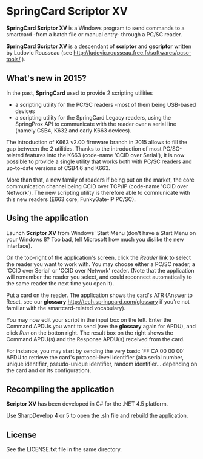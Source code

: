 # SpringCard Scriptor XV

**SpringCard Scriptor XV** is a Windows program to send commands to a smartcard -from a batch file or manual entry- through a PC/SC reader.

**SpringCard Scriptor XV** is a descendant of **scriptor** and **gscriptor** written by Ludovic Rousseau (see http://ludovic.rousseau.free.fr/softwares/pcsc-tools/ ).

## What's new in 2015?

In the past, **SpringCard** used to provide 2 scripting utilities
* a scripting utility for the PC/SC readers -most of them being USB-based devices
* a scripting utility for the SpringCard Legacy readers, using the SpringProx API to communicate with the reader over a serial line (namely CSB4, K632 and early K663 devices).

The introduction of K663 v2.00 firmware branch in 2015 allows to fill the gap between the 2 utilities.
Thanks to the introduction of most PC/SC-related features into the K663 (code-name 'CCID over Serial'), it is now possible to provide a single utility that works both with PC/SC readers and up-to-date versions of CSB4.6 and K663.

More than that, a new family of readers if being put on the market, the core communication channel being CCID over TCP/IP (code-name 'CCID over Network'). The new scripting utility is therefore able to communicate with this new readers (E663 core, FunkyGate-IP PC/SC).

## Using the application

Launch **Scriptor XV** from Windows' Start Menu (don't have a Start Menu on your Windows 8? Too bad, tell Microsoft how much you dislike the new interface).

On the top-right of the application's screen, click the *Reader* link to select the reader you want to work with. You may choose either a PC/SC reader, a 'CCID over Serial' or 'CCID over Network' reader.
(Note that the application will remember the reader you select, and could reconnect automatically to the same reader the next time you open it).

Put a card on the reader. The application shows the card's ATR (Answer to Reset, see our **glossary** http://tech.springcard.com/glossary if you're not familiar with the smartcard-related vocabulary).

You may now edit your script in the input box on the left. Enter the Command APDUs you want to send (see the **glossary** again for APDU), and click *Run* on the botton right. The result box on the right shows the Command APDU(s) and the Response APDU(s) received from the card.

For instance, you may start by sending the very basic 'FF CA 00 00 00' APDU to retrieve the card's protocol-level identifier (aka serial number, unique identifier, pseudo-unique identifier, random identifier... depending on the card and on its configuration).

## Recompiling the application

**Scriptor XV** has been developed in C# for the .NET 4.5 platform.

Use SharpDevelop 4 or 5 to open the .sln file and rebuild the application.

## License

See the LICENSE.txt file in the same directory.

